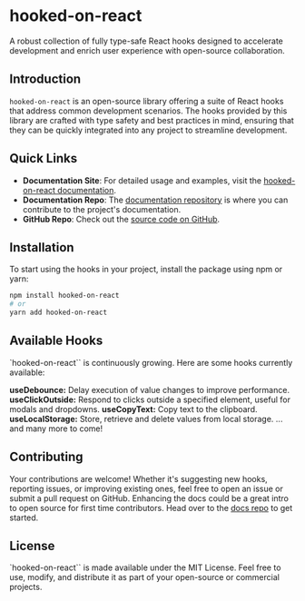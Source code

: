 # hooked-on-react

A robust collection of fully type-safe React hooks designed to accelerate development and enrich user experience with open-source collaboration.

## Introduction

`hooked-on-react` is an open-source library offering a suite of React hooks that address common development scenarios. The hooks provided by this library are crafted with type safety and best practices in mind, ensuring that they can be quickly integrated into any project to streamline development.

## Quick Links

- **Documentation Site**: For detailed usage and examples, visit the [hooked-on-react documentation](https://www.hooked-on-react.xyz/).
- **Documentation Repo**: The [documentation repository](https://github.com/shan8851/hooked-on-react-docs) is where you can contribute to the project's documentation.
- **GitHub Repo**: Check out the [source code on GitHub](https://github.com/shan8851/hooked-on-react).

## Installation

To start using the hooks in your project, install the package using npm or yarn:

```bash
npm install hooked-on-react
# or
yarn add hooked-on-react
```

## Available Hooks

`hooked-on-react`` is continuously growing. Here are some hooks currently available:

**useDebounce:** Delay execution of value changes to improve performance.
**useClickOutside:** Respond to clicks outside a specified element, useful for modals and dropdowns.
**useCopyText:** Copy text to the clipboard.
**useLocalStorage:** Store, retrieve and delete values from local storage.
... and many more to come!

## Contributing

Your contributions are welcome! Whether it's suggesting new hooks, reporting issues, or improving existing ones, feel free to open an issue or submit a pull request on GitHub. Enhancing the docs could be a great intro to open source for first time contributors. Head over to the [docs repo](https://github.com/shan8851/hooked-on-react-docs)  to get started.

## License

`hooked-on-react`` is made available under the MIT License. Feel free to use, modify, and distribute it as part of your open-source or commercial projects.

